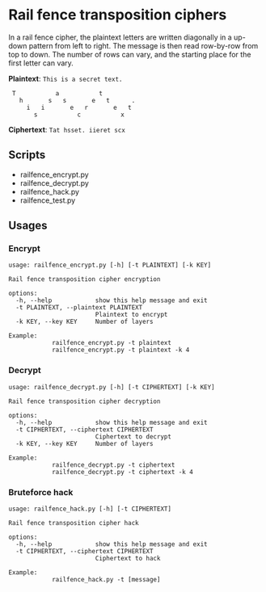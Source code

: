 # Rail fence transposition ciphers

In a rail fence cipher, the plaintext letters are written diagonally in a up-down pattern from left to right. The message is then read row-by-row from top to down. The number of rows can vary, and the starting place for the first letter can vary. 

**Plaintext**: `This is a secret text.`

```text
 T           a           t
   h       s   s       e   t      .
     i   i       e   r       e   t
       s           c           x
```

**Ciphertext**: `Tat hsset. iieret scx`

## Scripts

* railfence_encrypt.py
* railfence_decrypt.py
* railfence_hack.py
* railfence_test.py

## Usages

### Encrypt

```shell
usage: railfence_encrypt.py [-h] [-t PLAINTEXT] [-k KEY]

Rail fence transposition cipher encryption

options:
  -h, --help            show this help message and exit
  -t PLAINTEXT, --plaintext PLAINTEXT
                        Plaintext to encrypt
  -k KEY, --key KEY     Number of layers

Example:
            railfence_encrypt.py -t plaintext
            railfence_encrypt.py -t plaintext -k 4
```

### Decrypt

```shell
usage: railfence_decrypt.py [-h] [-t CIPHERTEXT] [-k KEY]

Rail fence transposition cipher decryption

options:
  -h, --help            show this help message and exit
  -t CIPHERTEXT, --ciphertext CIPHERTEXT
                        Ciphertext to decrypt
  -k KEY, --key KEY     Number of layers

Example:
            railfence_decrypt.py -t ciphertext
            railfence_decrypt.py -t ciphertext -k 4
```

### Bruteforce hack

```shell
usage: railfence_hack.py [-h] [-t CIPHERTEXT]

Rail fence transposition cipher hack

options:
  -h, --help            show this help message and exit
  -t CIPHERTEXT, --ciphertext CIPHERTEXT
                        Ciphertext to hack

Example:
            railfence_hack.py -t [message]
```


